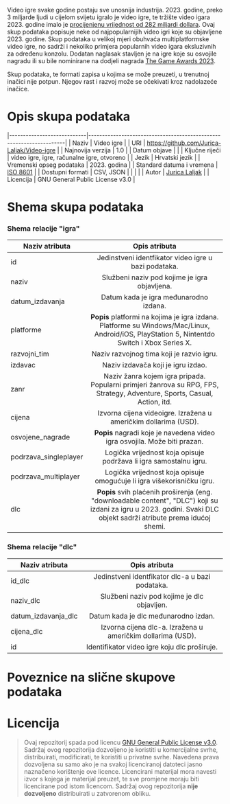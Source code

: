 Video igre svake godine postaju sve unosnija industrija. 2023. godine, preko 3 miljarde ljudi u cijelom svijetu igralo je video igre, te tržište video igara 2023. godine imalo je [procijenjenu vrijednost od 282 miljardi dollara](https://explodingtopics.com/blog/number-of-gamers). 
Ovaj skup podataka popisuje neke od najpopularnijih video igri koje su objavljene 2023. godine. Skup podataka u velikoj mjeri obuhvaća multiplatformske video igre, no sadrži i nekoliko primjera popularnih video igara eksluzivnih za određenu konzolu. Dodatan naglasak stavljen je na igre koje su osvojile nagradu ili su bile nominirane na dodjeli nagrada [The Game Awards 2023](https://en.wikipedia.org/wiki/The_Game_Awards_2023). 

Skup podataka, te formati zapisa u kojima se može preuzeti, u trenutnoj inačici nije potpun. Njegov rast i razvoj može se očekivati kroz nadolazeće inačice.

# Opis skupa podataka

|----------------------------|---------------------------------------------------------------------|
| Naziv                      | Video igre                                                          |
| URI                        | https://github.com/Jurica-Laljak/Video-igre                         |
| Najnovija verzija          | 1.0                                                                 |
| Datum objave               |                                                                     |
| Ključne riječi             | video igre, igre, računalne igre, otvoreno                          |
| Jezik                      | Hrvatski jezik                                                      |
| Vremenski opseg podataka   | 2023. godina                                                        |
| Standard datuma i vremena  | [ISO 8601](https://www.iso.org/iso-8601-date-and-time-format.html)  |
| Dostupni formati           | CSV, JSON                                                           |
|                            |                                                                     |
| Autor                      | [Jurica Laljak](https://github.com/Jurica-Laljak)                   |
| Licencija                  | GNU General Public License v3.0                                     |

# Shema skupa podataka

### Shema relacije "igra"

| **Naziv atributa**    |                                                                           **Opis atributa**                                                                          |
|-----------------------|:--------------------------------------------------------------------------------------------------------------------------------------------------------------------:|
| id                    | Jedinstveni identfikator video igre u bazi podataka.                                                                                                                 |
| naziv                 | Službeni naziv pod kojime je igra objavljena.                                                                                                                        |
| datum_izdavanja       | Datum kada je igra međunarodno izdana.                                                                                                                               |
| platforme             | **Popis** platformi na kojima je igra izdana. Platforme su Windows/Mac/Linux, Android/iOS, PlayStation 5, Nintentdo Switch i Xbox Series X.                          |
| razvojni_tim          | Naziv razvojnog tima koji je razvio igru.                                                                                                                            |
| izdavac               | Naziv izdavača koji je igru izdao.                                                                                                                                   |
| zanr                  | Naziv žanra kojem igra pripada. Popularni primjeri žanrova su RPG, FPS, Strategy, Adventure, Sports, Casual, Action, itd.                                            |
| cijena                | Izvorna cijena videoigre. Izražena u američkim dollarima (USD).                                                                                                      |
| osvojene_nagrade      | **Popis** nagradi koje je navedena video igra osvojila. Može biti prazan.                                                                                            |
| podrzava_singleplayer | Logička vrijednost koja opisuje podržava li igra samostalnu igru.                                                                                                    |
| podrzava_multiplayer  | Logička vrijednost koja opisuje omogućuje li igra višekorisničku igru.                                                                                               |
| dlc                   | **Popis** svih plaćenih proširenja (eng. "downloadable content", "DLC") koji su izdani za igru u 2023. godini. Svaki DLC objekt sadrži atribute prema idućoj shemi.  |

### Shema relacije "dlc"

| **Naziv atributa**  |                      **Opis atributa**                      |
|---------------------|:-----------------------------------------------------------:|
| id_dlc              | Jedinstveni identfikator dlc-a u bazi podataka.             |
| naziv_dlc           | Službeni naziv pod kojime je dlc objavljen.                 |
| datum_izdavanja_dlc | Datum kada je dlc međunarodno izdan.                        |
| cijena_dlc          | Izvorna cijena dlc-a. Izražena u američkim dollarima (USD). |
| id                  | Identifikator video igre koju dlc proširuje.                |

# Poveznice na slične skupove podataka

# Licencija
> Ovaj repozitorij spada pod licencu [GNU General Public License v3.0](https://www.gnu.org/licenses/gpl-3.0.html). Sadržaj ovog repozitorija dozvoljeno je koristiti u komercijalne svrhe, distribuirati, modificirati, te koristiti u privatne svrhe. Navedena prava dozvoljena su samo ako je na svakoj licenciranoj datoteci jasno naznačeno korištenje ove licence. Licencirani materijal mora navesti izvor s kojega je materijal preuzet, te sve promjene moraju biti licencirane pod istom licencom. Sadržaj ovog repozitorija **nije dozvoljeno** distribuirati u zatvorenom obliku.

